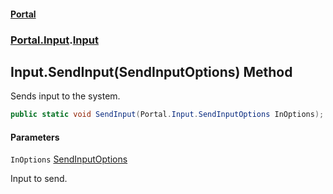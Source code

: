 #### [Portal](index.md 'index')
### [Portal.Input](Portal.Input.md 'Portal.Input').[Input](Input.md 'Portal.Input.Input')

## Input.SendInput(SendInputOptions) Method

Sends input to the system.

```csharp
public static void SendInput(Portal.Input.SendInputOptions InOptions);
```
#### Parameters

<a name='Portal.Input.Input.SendInput(Portal.Input.SendInputOptions).InOptions'></a>

`InOptions` [SendInputOptions](SendInputOptions.md 'Portal.Input.SendInputOptions')

Input to send.